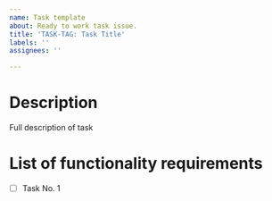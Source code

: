 ```yaml
---
name: Task template
about: Ready to work task issue.
title: 'TASK-TAG: Task Title'
labels: ''
assignees: ''

---
```


# Description
Full description of task

# List of functionality requirements
- [ ] Task No. 1
